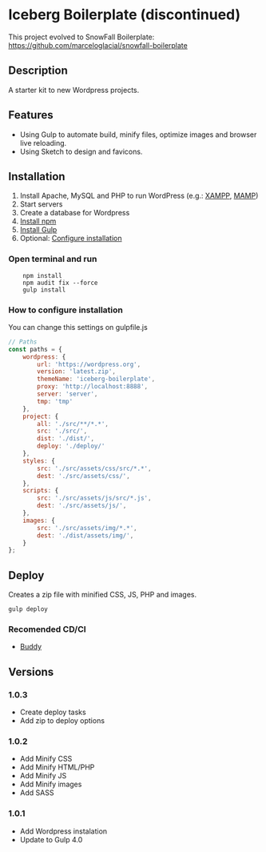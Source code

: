# Iceberg Boilerplate (discontinued)

This project evolved to SnowFall Boilerplate: https://github.com/marceloglacial/snowfall-boilerplate

## Description

A starter kit to new Wordpress projects.


## Features

- Using Gulp to automate build, minify files, optimize images and browser live reloading.
- Using Sketch to design and favicons.


## Installation

1. Install Apache, MySQL and PHP to run WordPress (e.g.: [XAMPP](https://www.apachefriends.org/download.html), [MAMP](https://www.mamp.info/en/))
2. Start servers
3. Create a database for Wordpress
4. [Install npm](https://www.npmjs.com/get-npm)
5. [Install Gulp](https://gulpjs.com)
6. Optional: [Configure installation](#how-to-configure-installation)

### Open terminal and run

```terminal
    npm install 
    npm audit fix --force
    gulp install
```

### How to configure installation
You can change this settings on gulpfile.js

```javascript
// Paths
const paths = {
    wordpress: {
        url: 'https://wordpress.org',
        version: 'latest.zip',
        themeName: 'iceberg-boilerplate',
        proxy: 'http://localhost:8888',
        server: 'server',
        tmp: 'tmp'
    },
    project: {
        all: './src/**/*.*',
        src: './src/',
        dist: './dist/',
        deploy: './deploy/'
    },
    styles: {
        src: './src/assets/css/src/*.*',
        dest: './src/assets/css/',
    },
    scripts: {
        src: './src/assets/js/src/*.js',
        dest: './src/assets/js/',
    },
    images: {
        src: './src/assets/img/*.*',
        dest: './dist/assets/img/',
    }
};
```

## Deploy 

Creates a zip file with minified CSS, JS, PHP and images. 

```terminal
gulp deploy
```

### Recomended CD/CI
- [Buddy](https://buddy.works/pricing)

## Versions

### 1.0.3
- Create deploy tasks
- Add zip to deploy options

### 1.0.2
- Add Minify CSS
- Add Minify HTML/PHP
- Add Minify JS
- Add Minify images
- Add SASS

### 1.0.1 
- Add Wordpress instalation
- Update to Gulp 4.0
